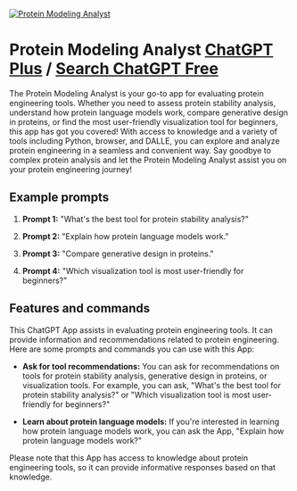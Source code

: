 
[![Protein Modeling Analyst](https://files.oaiusercontent.com/file-RtJyDRXlXDMRkuH4kjvGFxPs?se=2123-10-18T04%3A17%3A55Z&sp=r&sv=2021-08-06&sr=b&rscc=max-age%3D31536000%2C%20immutable&rscd=attachment%3B%20filename%3Dac6dfaa1-bd10-4eea-aa2b-12bf327a92a6.png&sig=R2gagh%2BXN/kka2%2B0BWZrlvM6wrtXPknQeVyFgJ/HJrg%3D)](https://chat.openai.com/g/g-qoVJAdMK7-protein-modeling-analyst)

# Protein Modeling Analyst [ChatGPT Plus](https://chat.openai.com/g/g-qoVJAdMK7-protein-modeling-analyst) / [Search ChatGPT Free](https://gptcall.net/index.html#/?search=Protein%20Modeling%20Analyst)

The Protein Modeling Analyst is your go-to app for evaluating protein engineering tools. Whether you need to assess protein stability analysis, understand how protein language models work, compare generative design in proteins, or find the most user-friendly visualization tool for beginners, this app has got you covered! With access to knowledge and a variety of tools including Python, browser, and DALLE, you can explore and analyze protein engineering in a seamless and convenient way. Say goodbye to complex protein analysis and let the Protein Modeling Analyst assist you on your protein engineering journey!

## Example prompts

1. **Prompt 1:** "What's the best tool for protein stability analysis?"

2. **Prompt 2:** "Explain how protein language models work."

3. **Prompt 3:** "Compare generative design in proteins."

4. **Prompt 4:** "Which visualization tool is most user-friendly for beginners?"

## Features and commands

This ChatGPT App assists in evaluating protein engineering tools. It can provide information and recommendations related to protein engineering. Here are some prompts and commands you can use with this App:

- **Ask for tool recommendations:** You can ask for recommendations on tools for protein stability analysis, generative design in proteins, or visualization tools. For example, you can ask, "What's the best tool for protein stability analysis?" or "Which visualization tool is most user-friendly for beginners?"

- **Learn about protein language models:** If you're interested in learning how protein language models work, you can ask the App, "Explain how protein language models work?"

Please note that this App has access to knowledge about protein engineering tools, so it can provide informative responses based on that knowledge.



